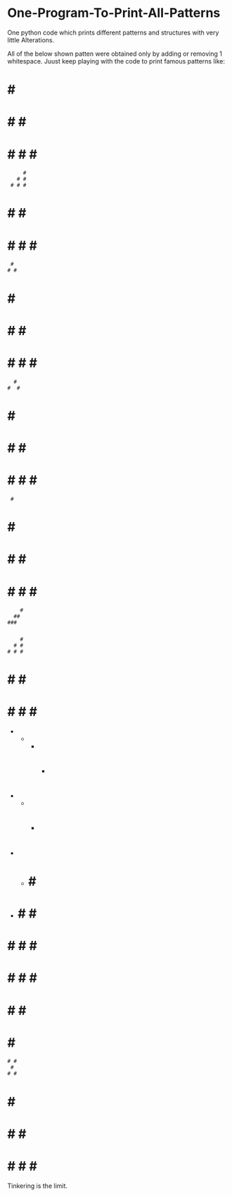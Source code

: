 # One-Program-To-Print-All-Patterns
One python code which prints different patterns and structures with very little Alterations.

All of the below shown patten were obtained only by adding or removing 1 whitespace.
Juust keep playing with the code to print famous patterns like:

#
# #
# # #
# # # #
# # # # #

         #
       # #
     # # #
   # # # #
 # # # # #

     #
    # #
   # # #
  # # # #
 # # # # #
 
      # 
    #  # 
   #  #  # 
  #  #  #  # 
 #  #  #  #  # 
 
     #  
   #  #  
  #  #  #  
 #  #  #  #  
#  #  #  #  #  


        #
      ##
    ###
  ####
#####

        # 
      # # 
    # # # 
  # # # # 
# # # # # 

 * * * * #
 * * * # #
 * * # # #
 * # # # #
 # # # # #
 
 # # # # #
  # # # #
   # # #
    # #
     #
    # #
   # # #
  # # # #
 # # # # # 
 
 Tinkering is the limit.
 
